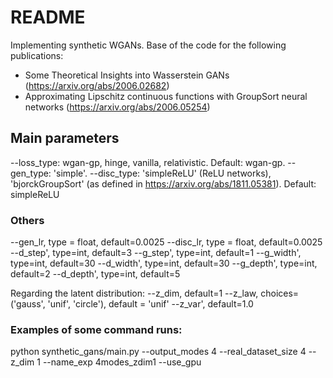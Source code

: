 # README #
Implementing synthetic WGANs. 
Base of the code for the following publications:
- Some Theoretical Insights into Wasserstein GANs (https://arxiv.org/abs/2006.02682)
- Approximating Lipschitz continuous functions with GroupSort neural networks (https://arxiv.org/abs/2006.05254)


## Main parameters
--loss_type: wgan-gp, hinge, vanilla, relativistic. Default: wgan-gp.
--gen_type: 'simple'.
--disc_type: 'simpleReLU' (ReLU networks), 'bjorckGroupSort' (as defined in https://arxiv.org/abs/1811.05381). Default: simpleReLU

### Others
--gen_lr, type = float, default=0.0025
--disc_lr, type = float, default=0.0025
--d_step', type=int, default=3
--g_step', type=int, default=1
--g_width', type=int, default=30
--d_width', type=int, default=30
--g_depth', type=int, default=2
--d_depth', type=int, default=5

Regarding the latent distribution:
--z_dim, default=1
--z_law, choices=('gauss', 'unif', 'circle'), default = 'unif'
--z_var', default=1.0

### Examples of some command runs: ###
python synthetic_gans/main.py --output_modes 4 --real_dataset_size 4 --z_dim 1 --name_exp 4modes_zdim1 --use_gpu 